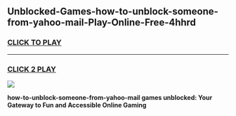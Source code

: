 
## Unblocked-Games-how-to-unblock-someone-from-yahoo-mail-Play-Online-Free-4hhrd
<h3>
<a href="https://premium76.site?title=how-to-unblock-someone-from-yahoo-mail&ref=26A">CLICK TO PLAY</a></h3>
<hr>

<h3>
<a href="https://premium76.site?title=how-to-unblock-someone-from-yahoo-mail&ref=26A">CLICK 2 PLAY</a>
  
</h3>

<a href="https://premium76.site?title=how-to-unblock-someone-from-yahoo-mail&ref=26A"><img src="https://clearcache.store/games.png"></a>


**how-to-unblock-someone-from-yahoo-mail games unblocked: Your Gateway to Fun and Accessible Online Gaming**
